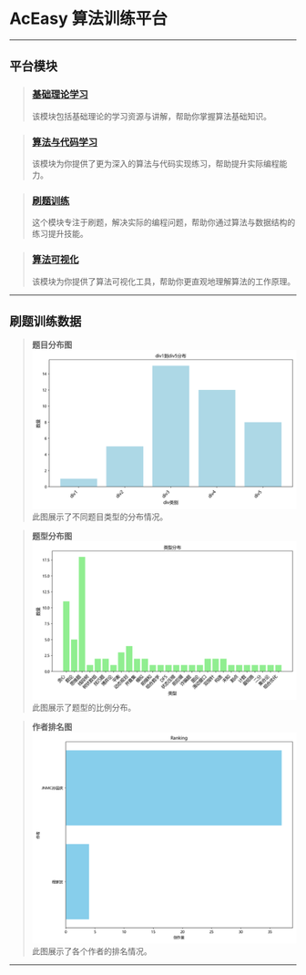# AcEasy 算法训练平台

---



## 平台模块

> ### [基础理论学习](基础理论学习/README.md)
>
> 该模块包括基础理论的学习资源与讲解，帮助你掌握算法基础知识。

> ### [算法与代码学习](算法/README.md)
>
> 该模块为你提供了更为深入的算法与代码实现练习，帮助提升实际编程能力。

> ### [刷题训练](周赛补题/README.md)
>
> 这个模块专注于刷题，解决实际的编程问题，帮助你通过算法与数据结构的练习提升技能。


> ### [算法可视化](https://www.cs.usfca.edu/~galles/visualization/Algorithms.html)
>
> 该模块为你提供了算法可视化工具，帮助你更直观地理解算法的工作原理。
---

## 刷题训练数据

> **题目分布图**  
> ![题目分布图](周赛补题/数据收集脚本/img/div_distribution.png)  
> 此图展示了不同题目类型的分布情况。

> **题型分布图**  
> ![题型分布图](周赛补题/数据收集脚本/img/type_distribution.png)  
> 此图展示了题型的比例分布。

> **作者排名图**  
> ![作者排名图](周赛补题/数据收集脚本/img/author_ranking.png)  
> 此图展示了各个作者的排名情况。

---
